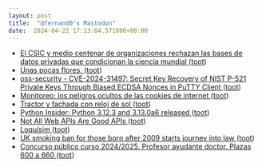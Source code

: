 ```yaml
---
layout: post
title:  "@fernand0's Mastodon"
date:  2024-04-22 17:13:04.571000+00:00
---
```

*  [El CSIC y medio centenar de organizaciones rechazan las bases de datos privadas que condicionan la ciencia mundial ](https://elpais.com/ciencia/2024-04-16/el-csic-y-medio-centenar-de-organizaciones-rechazan-las-bases-de-datos-privadas-que-condicionan-la-ciencia-mundial.htm) ([toot](https://mastodon.social/@fernand0/112315989004508319))
*  [Unas pocas flores. ](https://avecesunafoto.wordpress.com/2024/04/22/unas-pocas-flores-2) ([toot](https://mastodon.social/@fernand0/112315892500503355))
*  [oss-security - CVE-2024-31497: Secret Key Recovery of NIST P-521 Private Keys
 Through Biased ECDSA Nonces in PuTTY Client ](https://www.openwall.com/lists/oss-security/2024/04/15/) ([toot](https://mastodon.social/@fernand0/112315887219398368))
*  [Monitoreo: los peligros ocultos de las cookies de internet ](https://nordvpn.com/es/research-lab/stolen-cookies-study) ([toot](https://mastodon.social/@fernand0/112315585755155063))
*  [Tractor y fachada con reloj de sol ](https://www.flickr.com/photos/fernand0/53652021912) ([toot](https://mastodon.social/@fernand0/112315501891912336))
*  [Python Insider: Python 3.12.3 and 3.13.0a6 released ](https://pythoninsider.blogspot.com/2024/04/python-3123-and-3130a6-released.htm) ([toot](https://mastodon.social/@fernand0/112315244070297655))
*  [Not All Web APIs Are Good APIs ](https://daringfireball.net/linked/2024/04/16/not-all-web-apis-are-good-api) ([toot](https://mastodon.social/@fernand0/112314606651354661))
*  [Loquísim ](https://mastodon.social/@fernand0/112314506123225690) ([toot](https://mastodon.social/@fernand0/112314506123225690))
*  [UK smoking ban for those born after 2009 starts journey into law ](https://www.bbc.com/news/uk-politics-6861543) ([toot](https://mastodon.social/@fernand0/112314301088438858))
*  [Concurso público curso 2024/2025. Profesor ayudante doctor. Plazas 600 a 660 ](https://recursoshumanos.unizar.es/convocatorias/personal-docente-contratado/21887) ([toot](https://mastodon.social/@fernand0/112314077610140073))
